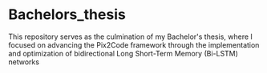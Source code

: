 # Bachelors_thesis
This repository serves as the culmination of my Bachelor's thesis, where I focused on advancing the Pix2Code framework through the implementation and optimization of bidirectional Long Short-Term Memory (Bi-LSTM) networks
